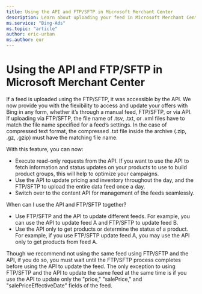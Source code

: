 ```yaml
---
title: Using the API and FTP/SFTP in Microsoft Merchant Center
description: Learn about uploading your feed in Microsoft Merchant Center through a manual feed, FTP/SFTP, or API.
ms.service: "Bing-Ads"
ms.topic: "article"
author: eric-urban
ms.author: eur
---
```


# Using the API and FTP/SFTP in Microsoft Merchant Center

If a feed is uploaded using the FTP/SFTP, it was accessible by the API. We now provide you with the flexibility to access and update your offers with Bing in any form, whether it’s through a manual feed, FTP/SFTP, or via API. If uploading via FTP/SFTP, the file name of .tsv, .txt, or .xml files have to match the file name specified for a feed’s settings. In the case of compressed text format, the compressed .txt file inside the archive (.zip, .gz, .gzip) must have the matching file name.

With this feature, you can now:  
- Execute read-only requests from the API. If you want to use the API to fetch information and status updates on your products to use to build product groups, this will help to optimize your campaigns.
- Use the API to update pricing and inventory throughout the day, and the FTP/SFTP to upload the entire data feed once a day.
- Switch over to the content API for management of the feeds seamlessly.

When can I use the API and FTP/SFTP together?  
- Use FTP/SFTP and the API to update different feeds. For example, you can use the API to update feed A and FTP/SFTP to update feed B.
- Use the API only to get products or determine the status of a product. For example, if you use FTP/SFTP update feed A, you may use the API only to get products from feed A.

Though we recommend not using the same feed using FTP/SFTP and the API, if you do so, you must wait until the FTP/SFTP process completes before using the API to update the feed. The only exception to using FTP/SFTP and the API to update the same feed at the same time is if you use the API to update only the "price," "salePrice," and "salePriceEffectiveDate" fields of the feed.


